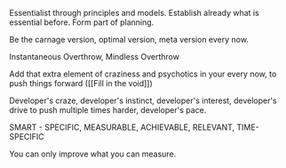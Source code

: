 Essentialist through principles and models. Establish already what is essential before. Form part of planning.

Be the carnage version, optimal version, meta version every now.

Instantaneous Overthrow, Mindless Overthrow

Add that extra element of craziness and psychotics in your every now, to push things forward ([[Fill in the void]])

Developer's craze, developer's instinct, developer's interest, developer's drive to push multiple times harder, developer's pace.

SMART - SPECIFIC, MEASURABLE, ACHIEVABLE, RELEVANT, TIME-SPECIFIC

You can only improve what you can measure.








